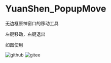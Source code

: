 # YuanShen_PopupMove
无边框原神窗口的移动工具

左键移动，右键退出

如图使用

![github](https://github.com/WeiXiTainLi/YuanShen_PopupMove/blob/master/Doc/show.gif)
![gitee](https://gitee.com/Yu_Sui_Xian/YuanShen_PopupMove/blob/master/Doc/show.gif)
